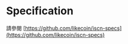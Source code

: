 # Specification

請參閱 [https://github.com/likecoin/iscn-specs](https://github.com/likecoin/iscn-specs)

